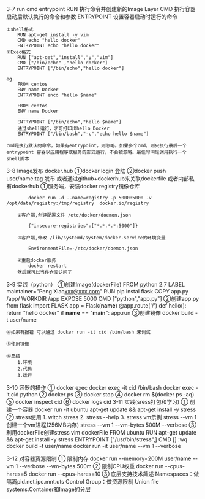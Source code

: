 3-7 run cmd entrypoint
	RUN 执行命令并创建新的Image Layer
	CMD 执行容器启动后默认执行的命令和参数
	ENTRYPOINT 设置容器启动时运行的命令
	
	①shell格式
		RUN apt-get install -y vim
		CMD echo "hello docker"
		ENTRYPOINT echo "hello docker"
	②Exec格式
		RUN ["apt-get","install","y","vim"]
		CMD ["/bin/echo" ,"hello docker"]
		ENTRYPOINT ["/bin/echo","hello docker"]
	
	eg.
		FROM centos
		ENV name Docker
		ENTRYPOINT enco "hello $name"
		
		FROM centos
		ENV name Docker
		
		ENTRYPOINT ["/bin/echo","hello $name"]
		通过shell运行，才可打印出hello Docker
		ENTRYPOINT ["/bin/bash","-c","echo hello $name"]
	
	cmd是执行默认的命令，如果有entrypoint，则忽略。如果多个cmd，则只执行最后一个
	entrypoint 容器以应用程序或服务的形式运行，不会被忽略。最佳时间是调用执行一个shell脚本

3-8 Image发布
	docker.hub
		①docker login 登陆
		②docker push user/name:tag 发布
	或者通过github+dockerhub来关联dockerfile
	或者内部私有dockerhub
		①服务端，安装docker registry镜像仓库 
		
			docker run -d --name=registry -p 5000:5000 -v /opt/data/registry:/tmp/registry  docker.io/registry 
			
		②客户端,创建配置文件 /etc/docker/doemon.json
		
			{"insecure-registries":["*.*.*.*:5000"]}
			
		③客户端,修改 /lib/systemd/system/docker.service的环境变量
		
			EnvironmentFile=-/etc/docker/doemon.json
			
		④重启docker服务
			docker restart
		然后就可以当作仓库访问了
		
3-9 实践（python）
	①创建Image(dockerFile)
		FROM python 2.7
		LABEL maintainer="Peng Xiao<xxx@xxx.com>"
		RUN pip instal flask
		COPY app.py /app/
		WORKDIR /app
		EXPOSE 5000
		CMD ["python","app.py"]
	②创建app.py
		from flask import FLASK
		app = Flask(__name__)
		@app.route('/')
		def hello():
			return "hello docker"
		if __name__ == "__main__":
			app.run
	③创建镜像
		docker build -t user/name
	
	④如果有报错 可以通过 docker run -it cid /bin/bash 来调试
	
	⑤使用镜像
	
	⑥总结
		1.环境
		2.代码
		3.运行

3-10 容器的操作
	① docker exec 
		docker exec -it cid /bin/bash
		docker exec -it cid python
	② docker ps
	③ docker stop
	④ docker rm $(docker ps -aq)
	⑤ docker inspect cid
	⑥ docker logs cid
3-11 实践(sress打包和学习)
	① 创建一个容器
		docker run -it ubuntu
		apt-get update && apt-get install -y stress
	② stress使用
		1. witch stress
		2. stress --help
		3. stress vm示例
			stress --vm 1  创建一个vm进程(256MB内存)
			stress --vm 1 --vm-bytes 500M --verbose
	③ 利用dockerFile创建stress
		vim dockerFile
			FROM ubuntu
			RUN apt-get update && apt-get install -y stress
			ENTRYPOINT ["/usr/bin/stress",]
			CMD []
		:wq
		docker build -t user/name
		docker run -it user/name --vm 1 --verbose 
		
3-12 对容器资源限制
	① 限制内存
	docker run --memory=200M user/name --vm 1 --verbose --vm-bytes 500m
	② 限制CPU权重
	docker run --cpus-hares=5
	docker run --cpus-hares=10
	③ 底层支持技术简述
		Namespaces：做隔离pid.net.ipc.mnt.uts
		Control Group：做资源限制
		Union file systems:Container和Image的分层

			
		
	
		
	
		
		
		
		
	